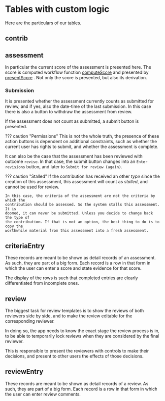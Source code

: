 # Tables with custom logic

Here are the particulars of our tables.

## contrib

## assessment

In particular the current score of the assessment is presented here. The score
is computed workflow function
[computeScore]({{repBase}}/server/control/workflow/compute.py)
and presented by 
[presentScore]({{repBase}}/server/control/cust/score.py)
.
Not only the score is presented, but also its derivation.

### Submission

It is presented whether the assessment currently counts as submitted for review,
and if yes, also the date-time of the last submission. In this case there is
also a button to withdraw the assessment from review.

If the assessment does not count as submitted, a submit button is presented.

??? caution "Permissions"
    This is not the whole truth, the presence of these action buttons is dependent
    on additional constraints, such as whether the current user has rights to
    submit, and whether the assessment is complete.

It can also be the case that the assessment has been reviewed with outcome `revise`.
In that case, the submit button changes into an `Enter revisions` button, and
later to `Submit for review (again)`. 

??? caution "Stalled"
    If the contribution has received an other *type* since the creation of this
    assessment, this assessment will count as *stalled*, and cannot be used for
    review.

    In this case, the criteria of the assessment are not the criteria by which the
    contribution should be assessed. So the system stalls this assessment. It is
    doomed, it can never be submitted. Unless you decide to change back the type of
    the contribution. If that is not an option, the best thing to do is to copy the
    worthwhile material from this assessment into a fresh assessment.

## criteriaEntry

These records are meant to be shown as detail records of an assessment.
As such, they are part of a big form. Each record is a row in that form
in which the user can enter a score and state evidence for that score.

The display of the rows is such that completed entries are clearly differentiated
from incomplete ones.

## review

The biggest task for review templates is to show the reviews
of both reviewers side by side, and to make the review editable
for the corresponding reviewer.

In doing so, the app needs to know the exact stage the review process is in,
to be able to temporarily lock reviews when they are considered by the final
reviewer.

This is responsible to present the reviewers with controls to make their decisions,
and present to other users the effects of those decisions.

## reviewEntry

These records are meant to be shown as detail records of a review.
As such, they are part of a big form. Each record is a row in that form
in which the user can enter review comments.
